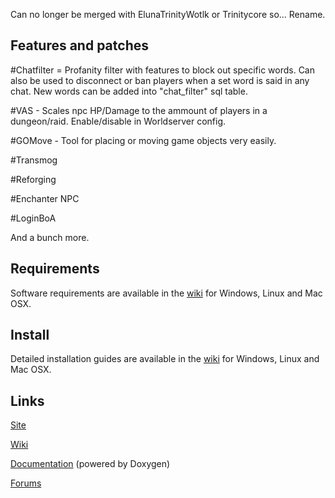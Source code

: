 Can no longer be merged with ElunaTrinityWotlk or Trinitycore so... Rename.

## Features and patches
 
 #Chatfilter = Profanity filter with features to block out specific words. Can also be used to disconnect or ban players
 when a set word is said in any chat. New words can be added into "chat_filter" sql table.
  
 #VAS - Scales npc HP/Damage to the ammount of players in a dungeon/raid. Enable/disable in Worldserver config.
 
 #GOMove - Tool for placing or moving game objects very easily.
 
 #Transmog
 
 #Reforging
 
 #Enchanter NPC
  
 #LoginBoA
 
 And a bunch more.

## Requirements


Software requirements are available in the [wiki](http://www.trinitycore.info/display/tc/Requirements) for
Windows, Linux and Mac OSX.


## Install

Detailed installation guides are available in the [wiki](http://www.trinitycore.info/display/tc/Installation+Guide) for
Windows, Linux and Mac OSX.


## Links

[Site](http://www.trinitycore.org)

[Wiki](http://trinitycore.info)

[Documentation](http://www.trinitycore.net) (powered by Doxygen)

[Forums](http://www.trinitycore.org/f/)
